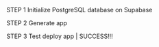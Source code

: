 STEP 1
Initialize PostgreSQL database on Supabase

STEP 2
Generate app

STEP 3 
Test deploy app | SUCCESS!!!

